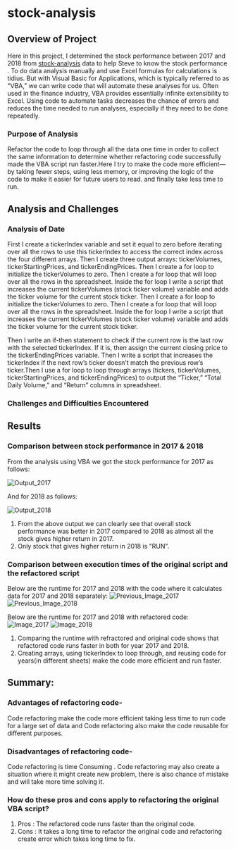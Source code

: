 # stock-analysis


## Overview of Project
Here in this project, I determined the stock performance between 2017 and 2018 from  [stock-analysis](VBA_Challenge.xlsm) data to help Steve to know the stock performance . To do data analysis  manually and use Excel formulas for calculations is tidius. But with Visual Basic for Applications, which is typically referred to as "VBA," we can write code that will automate these analyses for us. Often used in the finance industry, VBA provides essentially infinite extensibility to Excel. Using code to automate tasks decreases the chance of errors and reduces the time needed to run analyses, especially if they need to be done repeatedly.

### Purpose of Analysis
Refactor the code to loop through all the data one time in order to collect the same information to determine whether refactoring code successfully made the VBA script run faster.Here I try to  make the code more efficient—by taking fewer steps, using less memory, or improving the logic of the code to make it easier for future users to read. and finally take less time to run.

## Analysis and Challenges

### Analysis of Date
First I create a tickerIndex variable and set it equal to zero before iterating over all the rows to  use this tickerIndex to access the correct index across the four different arrays. Then I create three output arrays: tickerVolumes, tickerStartingPrices, and tickerEndingPrices. Then I create a for loop to initialize the tickerVolumes to zero. Then I create a for loop that will loop over all the rows in the spreadsheet. Inside the for loop I write a script that increases the current tickerVolumes (stock ticker volume) variable and adds the ticker volume for the current stock ticker. Then I create a for loop to initialize the tickerVolumes to zero. Then I create a for loop that will loop over all the rows in the spreadsheet. Inside the for loop I write a script that increases the current tickerVolumes (stock ticker volume) variable and adds the ticker volume for the current stock ticker.

Then I write an if-then statement to check if the current row is the last row with the selected tickerIndex. If it is, then assign the current closing price to the tickerEndingPrices variable. Then I write a script that increases the tickerIndex if the next row’s ticker doesn’t match the previous row’s ticker.Then I use a for loop to loop through  arrays (tickers, tickerVolumes, tickerStartingPrices, and tickerEndingPrices) to output the “Ticker,” “Total Daily Volume,” and “Return” columns in  spreadsheet.

### Challenges and Difficulties Encountered


## Results

### Comparison between stock performance in 2017 & 2018

From the analysis using VBA we got the stock performance for 2017 as follows:

![Output_2017](https://github.com/NishatSultana3538/stock-analysis/blob/main/Images/Output_2017.png)

And for 2018 as follows:

![Output_2018](https://github.com/NishatSultana3538/stock-analysis/blob/main/Images/Output_2018.png)


1. From the above output we can clearly see that overall stock performance was better in 2017 compared to 2018 as almost all the stock gives higher return in 2017.
2. Only stock that gives higher return in 2018 is "RUN".
### Comparison between execution times of the original script and the refactored script

Below are the runtime for 2017 and 2018 with the code where it calculates data for 2017 and 2018 separately:
![Previous_Image_2017](https://github.com/NishatSultana3538/stock-analysis/blob/main/Supporting%20Data/Previous_Runtime_2017.png)
![Previous_Image_2018](https://github.com/NishatSultana3538/stock-analysis/blob/main/Supporting%20Data/previous_Runtime_2018.png)
 
Below are the runtime for 2017 and 2018 with refactored code:
![Image_2017](https://github.com/NishatSultana3538/stock-analysis/blob/main/Resources/VBA-Challenge_2017.png)
![Image_2018](https://github.com/NishatSultana3538/stock-analysis/blob/main/Resources/VBA_Challenge_2018.png)

1. Comparing the runtime with refractored and original code shows that refactored code runs faster in both for year 2017 and 2018.
2. Creating arrays, using tickerIndex to loop through, and reusing code for years(in different sheets)
make the code more efficient and run faster.

##  Summary: 
### Advantages of refactoring code- 
Code refactoring make the code more efficient taking less time to run code for a large set of data and Code refactoring also make the code reusable for different purposes.

### Disadvantages of refactoring code- 
Code refactoring is time Consuming .  Code refactoring may also create a situation where it might create new problem, there is also chance of mistake and will take more time solving it.


### How do these pros and cons apply to refactoring the original VBA script?

1. Pros : The refactored code runs faster than the original code.
2. Cons : It takes a long time to refactor the original code and refactoring create error which takes long time to fix.

